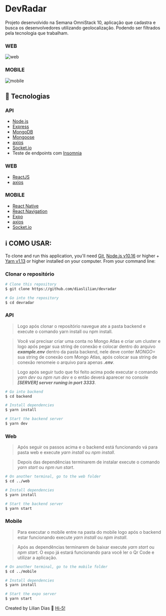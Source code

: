 # DevRadar

Projeto desenvolvido na Semana OmniStack 10, aplicação que cadastra e busca os desenvolvedores utilizando geolocalização. Podendo ser filtrados pela tecnologia que trabalham.

### WEB

![web](https://user-images.githubusercontent.com/47895394/72686652-c5406c00-3ad5-11ea-973a-6ecabdb27218.png)

### MOBILE

![mobile](https://user-images.githubusercontent.com/47895394/72686497-43037800-3ad4-11ea-97a0-2f85572266ee.png)

## :rocket: Tecnologias

### API

- [Node.js](nodejs)
- [Express](https://expressjs.com/)
- [MongoDB](https://mongodb.com)
- [Mongoose](https://mongoosejs.com/)
- [axios](https://github.com/axios/axios)
- [Socket.io](https://socket.io/)
- Teste de endpoints com [Insomnia](https://insomnia.rest/)

### WEB

- [ReactJS](https://reactjs.org/)
- [axios](https://github.com/axios/axios)

### MOBILE

- [React Native](http://facebook.github.io/react-native/)
- [React Navigation](https://reactnavigation.org/)
- [Expo](https://expo.io/)
- [axios](https://github.com/axios/axios)
- [Socket.io](https://socket.io/)

## :information_source: COMO USAR:

To clone and run this application, you'll need [Git](https://git-scm.com), [Node.js v10.16](nodejs) or higher + [Yarn v1.13](yarn) or higher installed on your computer. From your command line:

### **Clonar o repositório**

```bash
# Clone this repository
$ git clone https://github.com/diaslilian/devradar

# Go into the repository
$ cd devradar
```

### **API**

> Logo após clonar o repositório navegue ate a pasta backend e execute o comando yarn install ou npm install.

> Você vai precisar criar uma conta no Mongo Atlas e criar um cluster e logo após pegar sua string de conexão e colocar dentro do arquivo **_example.env_** dentro da pasta backend, nele deve conter _MONGO=_ sua string de conexão com Mongo Atlas, após colocar sua string de conexão renomeie o arquivo para apenas **_.env_**.

> Logo após seguir tudo que foi feito acima pode executar o comando _yarn dev_ ou _npm run dev_ e o então deverá aparecer no console **_[SERVER] server runing in port 3333_**.

```bash
# Go into backend
$ cd backend

# Install dependencies
$ yarn install

# Start the backend server
$ yarn dev
```

### **Web**

> Após seguir os passos acima e o backend está funcionando vá para pasta web e execute _yarn install_ ou _npm install_.

> Depois das dependências terminarem de instalar execute o comando _yarn start_ ou _npm run start_.

```bash
# On another terminal, go to the web folder
$ cd ../web

# Install dependencies
$ yarn install

# Start the backend server
$ yarn start
```

### **Mobile**

> Para executar o mobile entre na pasta do mobile logo após o backend estar funcionando execute _yarn install_ ou _npm install_.

> Após as dependências terminarem de baixar execute _yarn start_ ou _npm start_. O expo já estará funcionando para você ler o Qr Code e utilizar a aplicação.

```bash
# On another terminal, go to the mobile folder
$ cd ../mobile

# Install dependencies
$ yarn install

# Start the expo server
$ yarn start
```

Created by Lilian Dias :wave: [Hi-5!](https://www.linkedin.com/in/dias-lilian/)
